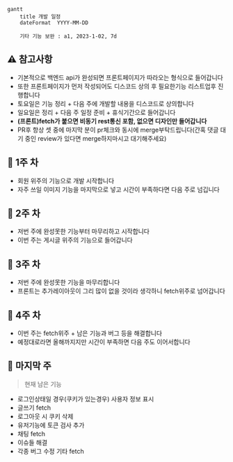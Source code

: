 ```mermaid
gantt
    title 개발 일정
    dateFormat  YYYY-MM-DD
    
    기타 기능 보완 : a1, 2023-1-02, 7d
```    


## ⚠️ 참고사항
- 기본적으로 백엔드 api가 완성되면 프론트페이지가 따라오는 형식으로 들어갑니다
- 또한 프론트페이지가 먼저 작성되어도 디스코드 상의 후 필요한기능 리스트업후 진행합니다
- 토요일은 기능 정리 + 다음 주에 개발할 내용을 디스코드로 상의합니다
- 일요일은 정리 + 다음 주 일정 준비 + 휴식기간으로 들어갑니다 
- **(프론트)fetch가 붙으면 비동기 rest통신 포함, 없으면 디자인만 들어갑니다**
- PR후 항상 셋 중에 마지막 분이 pr체크와 동시에 merge부탁드립니다(간혹 댓글 대기 중인 review가 있다면 merge하지마시고 대기해주세요)
## 📅 1주 차
- 회원 위주의 기능으로 개발 시작합니다
- 자주 쓰일 이미지 기능을 마지막으로 넣고 시간이 부족하다면 다음 주로 넘깁니다

## 📅 2주 차
- 저번 주에 완성못한 기능부터 마무리하고 시작합니다
- 이번 주는 게시글 위주의 기능으로 들어갑니다

## 📅 3주 차
- 저번 주에 완성못한 기능을 마무리합니다
- 프론트는 추가레이아웃이 그리 많이 없을 것이라 생각하니 fetch위주로 넘어갑니다

## 📅 4주 차
- 이번 주는 fetch위주 + 남은 기능과 버그 등을 해결합니다
- 예정대로라면 올해까지지만 시간이 부족하면 다음 주도 이어서합니다

## 📅 마지막 주
> 현재 남은 기능
- 로그인상태일 경우(쿠키가 있는경우) 사용자 정보 표시
- 글쓰기 fetch
- 로그아웃 시 쿠키 삭제
- 유저기능에 토큰 검사 추가
- 채팅 fetch
- 이슈들 해결
- 각종 버그 수정 기타 fetch 

